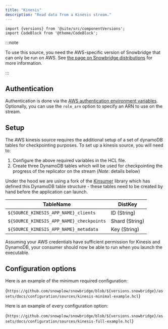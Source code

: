 ```yaml
---
title: "Kinesis"
description: "Read data from a Kinesis stream."
---
```


```mdx-code-block
import {versions} from '@site/src/componentVersions';
import CodeBlock from '@theme/CodeBlock';
```

:::note

To use this source, you need the AWS-specific version of Snowbridge that can only be run on AWS. See [the page on Snowbridge distributions](/docs/destinations/forwarding-events/snowbridge/getting-started/index.md) for more information.

:::

## Authentication

Authentication is done via the [AWS authentication environment variables](https://docs.aws.amazon.com/cli/latest/userguide/cli-configure-envvars.html). Optionally, you can use the `role_arn` option to specify an ARN to use on the stream.

## Setup

The AWS kinesis source requires the additional setup of a set of dynamoDB tables for checkpointing purposes. To set up a kinesis source, you will need to:

1. Configure the above required variables in the HCL file.
2. Create three DynamoDB tables which will be used for checkpointing the progress of the replicator on the stream (*Note*: details below)

Under the hood we are using a fork of the [Kinsumer](https://github.com/snowplow-devops/kinsumer) library which has defined this DynamoDB table structure - these tables need to be created by hand before the application can launch.

| TableName                                | DistKey        |
| ---------------------------------------- | -------------- |
| `${SOURCE_KINESIS_APP_NAME}_clients`     | ID (String)    |
| `${SOURCE_KINESIS_APP_NAME}_checkpoints` | Shard (String) |
| `${SOURCE_KINESIS_APP_NAME}_metadata`    | Key (String)   |

Assuming your AWS credentials have sufficient permission for Kinesis and DynamoDB, your consumer should now be able to run when you launch the executable.

## Configuration options

Here is an example of the minimum required configuration:

<CodeBlock language="hcl" reference>{`
https://github.com/snowplow/snowbridge/blob/${versions.snowbridge}/assets/docs/configuration/sources/kinesis-minimal-example.hcl
`}</CodeBlock>

Here is an example of every configuration option:

<CodeBlock language="hcl" reference>{`
https://github.com/snowplow/snowbridge/blob/${versions.snowbridge}/assets/docs/configuration/sources/kinesis-full-example.hcl
`}</CodeBlock>
